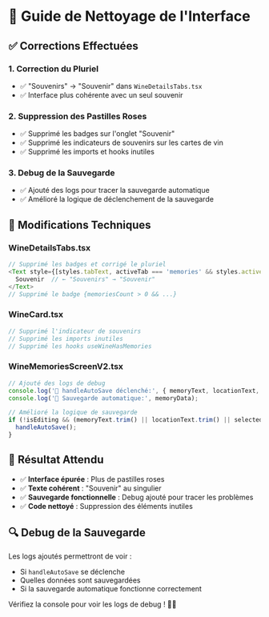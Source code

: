 # 🧹 Guide de Nettoyage de l'Interface

## ✅ **Corrections Effectuées**

### **1. Correction du Pluriel**
- ✅ "Souvenirs" → "Souvenir" dans `WineDetailsTabs.tsx`
- ✅ Interface plus cohérente avec un seul souvenir

### **2. Suppression des Pastilles Roses**
- ✅ Supprimé les badges sur l'onglet "Souvenir"
- ✅ Supprimé les indicateurs de souvenirs sur les cartes de vin
- ✅ Supprimé les imports et hooks inutiles

### **3. Debug de la Sauvegarde**
- ✅ Ajouté des logs pour tracer la sauvegarde automatique
- ✅ Amélioré la logique de déclenchement de la sauvegarde

## 🔧 **Modifications Techniques**

### **WineDetailsTabs.tsx**
```typescript
// Supprimé les badges et corrigé le pluriel
<Text style={[styles.tabText, activeTab === 'memories' && styles.activeTabText]}>
  Souvenir  // ← "Souvenirs" → "Souvenir"
</Text>
// Supprimé le badge {memoriesCount > 0 && ...}
```

### **WineCard.tsx**
```typescript
// Supprimé l'indicateur de souvenirs
// Supprimé les imports inutiles
// Supprimé les hooks useWineHasMemories
```

### **WineMemoriesScreenV2.tsx**
```typescript
// Ajouté des logs de debug
console.log('🔄 handleAutoSave déclenché:', { memoryText, locationText, selectedFriends, photoUrls, isEditing });
console.log('💾 Sauvegarde automatique:', memoryData);

// Amélioré la logique de sauvegarde
if (!isEditing && (memoryText.trim() || locationText.trim() || selectedFriends.length > 0 || photoUrls.length > 0)) {
  handleAutoSave();
}
```

## 🎯 **Résultat Attendu**

- ✅ **Interface épurée** : Plus de pastilles roses
- ✅ **Texte cohérent** : "Souvenir" au singulier
- ✅ **Sauvegarde fonctionnelle** : Debug ajouté pour tracer les problèmes
- ✅ **Code nettoyé** : Suppression des éléments inutiles

## 🔍 **Debug de la Sauvegarde**

Les logs ajoutés permettront de voir :
- Si `handleAutoSave` se déclenche
- Quelles données sont sauvegardées
- Si la sauvegarde automatique fonctionne correctement

Vérifiez la console pour voir les logs de debug ! 🍷✨


